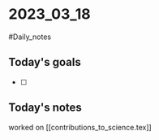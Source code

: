 # 2023_03_18 
#Daily_notes
## Today's goals
- [ ] 

## Today's notes
worked on [[contributions_to_science.tex]]
